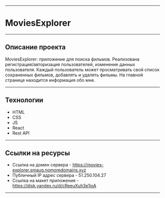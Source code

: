 _________________________________________
# MoviesExplorer
_________________________________________
## Описание проекта
MoviesExplorer: приложение для поиска фильмов. Реализована регистрация/авторизация пользователей, изменение данных пользователя. Каждый пользователь может просматривать свой список сохраненных фильмов, добавлять и удалять фильмы. На главной странице находится информация обо мне.
_________________________________________
## Технологии
* HTML
* CSS
* JS
* React
* Rest API
_________________________________________
## Ссылки на ресурсы
* Ссылка на домен сервера - https://movies-explorer.smaug.nomoredomains.xyz
* Публичный IP адрес сервера - 51.250.104.27
* Ссылка на макет приложения - https://disk.yandex.ru/d/cReeuXuh3e1ioA
_________________________________________